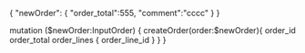 
{
    "newOrder": {
        "order_total":555,
        "comment":"cccc"
    }
}


mutation ($newOrder:InputOrder) {
        createOrder(order:$newOrder){
            order_id
            order_total 
            order_lines {
                order_line_id
            }
        }
    }



